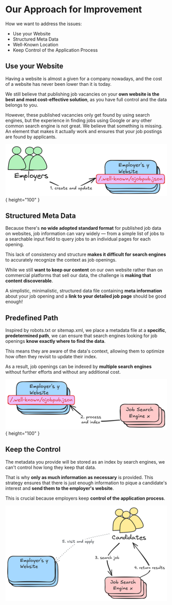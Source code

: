 # Our Approach for Improvement

How we want to address the issues:

- Use your Website
- Structured Meta Data
- Well-Known Location
- Keep Control of the Application Process

## Use your Website

Having a website is almost a given for a company nowadays, and the cost of a website has never been lower than it is today.

We still believe that publishing job vacancies on your **own website is the best and most cost-effective solution**, as you have full control and the data belongs to you.

However, these published vacancies only get found by using search engines, but the experience in finding jobs using Google or any other common search engine is not great. We believe that something is missing. An element that makes it actually work and ensures that your job postings are found by applicants.

![](../static/nutshell_1.png){ height="100" }

## Structured Meta Data

Because there's **no wide adopted standard format** for published job data on websites, job information can vary widely — from a simple list of jobs to a searchable input field to query jobs to an individual pages for each opening.

This lack of consistency and structure **makes it difficult for search engines** to accurately recognize the context as job openings.

While we still **want to keep our content** on our own website rather than on commercial platforms that sell our data, the challenge is **making that content discoverable**.

A simplistic, minimalistic, structured data file containing **meta information** about your job opening and a **link to your detailed job page** should be good enough!

## Predefined Path

Inspired by robots.txt or sitemap.xml, we place a metadata file at a **specific**, **predetermined path**, we can ensure that search engines looking for job openings **know exactly where to find the data**.

This means they are aware of the data's context, allowing them to optimize how often they revisit to update their index.

As a result, job openings can be indexed by **multiple search engines** without further efforts and without any additional cost.

![](../static/nutshell_2.png){ height="100" }

## Keep the Control

The metadata you provide will be stored as an index by search engines, we can't control how long they keep that data.

That is why **only as much information as necessary** is provided. This strategy ensures that there is just enough information to pique a candidate's interest and **send them to the employer's website**.

This is crucial because employers keep **control of the application process**.

![](../static/nutshell_3.png)
